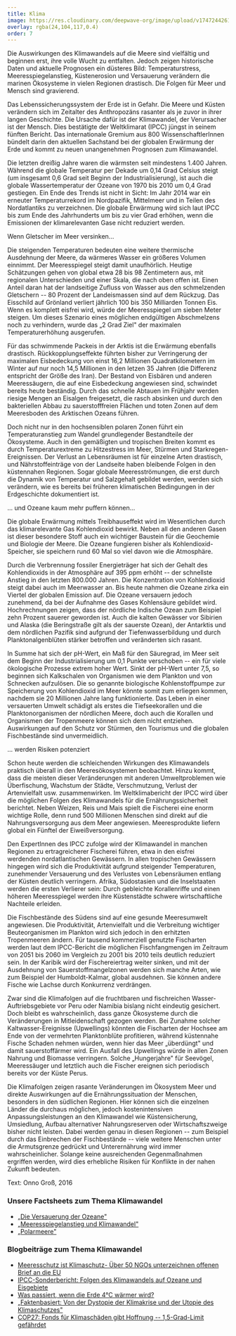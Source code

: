 ```yaml
---
title: Klima
image: https://res.cloudinary.com/deepwave-org/image/upload/v1747244261/deepwave.org/Klimawandel_good_icon_RGB.jpg
overlay: rgba(24,104,117,0.4)
order: 7
---
```


Die Auswirkungen des Klimawandels auf die Meere sind vielfältig und beginnen erst, ihre volle Wucht zu entfalten. Jedoch zeigen historische Daten und aktuelle Prognosen ein düsteres Bild: Temperaturstress, Meeresspiegelanstieg, Küstenerosion und Versauerung verändern die marinen Ökosysteme in vielen Regionen drastisch. Die Folgen für Meer und Mensch sind gravierend.

Das Lebenssicherungssystem der Erde ist in Gefahr. Die Meere und Küsten verändern sich im Zeitalter des Anthropozäns rasanter als je zuvor in ihrer langen Geschichte. Die Ursache dafür ist der Klimawandel, der Verursacher ist der Mensch. Dies bestätigte der Weltklimarat (IPCC) jüngst in seinem fünften Bericht. Das internationale Gremium aus 800 WissenschaftlerInnen bündelt darin den aktuellen Sachstand bei der globalen Erwärmung der Erde und kommt zu neuen unangenehmen Prognosen zum Klimawandel.

Die letzten dreißig Jahre waren die wärmsten seit mindestens 1.400 Jahren. Während die globale Temperatur per Dekade um 0,14 Grad Celsius steigt (um insgesamt 0,6 Grad seit Beginn der Industrialisierung), ist auch die globale Wassertemperatur der Ozeane von 1970 bis 2010 um 0,4 Grad gestiegen. Ein Ende des Trends ist nicht in Sicht: Im Jahr 2014 war ein erneuter Temperaturrekord im Nordpazifik, Mittelmeer und in Teilen des Nordatlantiks zu verzeichnen. Die globale Erwärmung wird sich laut IPCC bis zum Ende des Jahrhunderts um bis zu vier Grad erhöhen, wenn die Emissionen der klimarelevanten Gase nicht reduziert werden.

Wenn Gletscher im Meer versinken...

Die steigenden Temperaturen bedeuten eine weitere thermische Ausdehnung der Meere, da wärmeres Wasser ein größeres Volumen einnimmt. Der Meeresspiegel steigt damit unaufhörlich. Heutige Schätzungen gehen von global etwa 28 bis 98 Zentimetern aus, mit regionalen Unterschieden und einer Skala, die nach oben offen ist. Einen Anteil daran hat der landseitige Zufluss von Wasser aus den schmelzenden Gletschern -- 80 Prozent der Landeismassen sind auf dem Rückzug. Das Eisschild auf Grönland verliert jährlich 100 bis 350 Milliarden Tonnen Eis. Wenn es komplett eisfrei wird, würde der Meeresspiegel um sieben Meter steigen. Um dieses Szenario eines möglichen endgültigen Abschmelzens noch zu verhindern, wurde das „2 Grad Ziel" der maximalen Temperaturerhöhung ausgerufen.

Für das schwimmende Packeis in der Arktis ist die Erwärmung ebenfalls drastisch. Rückkopplungseffekte führten bisher zur Verringerung der maximalen Eisbedeckung von einst 16,2 Millionen Quadratkilometern im Winter auf nur noch 14,5 Millionen in den letzen 35 Jahren (die Differenz entspricht der Größe des Iran). Der Bestand von Eisbären und anderen Meeressäugern, die auf eine Eisbedeckung angewiesen sind, schwindet bereits heute beständig. Durch das schnelle Abtauen im Frühjahr werden riesige Mengen an Eisalgen freigesetzt, die rasch absinken und durch den bakteriellen Abbau zu sauerstofffreien Flächen und toten Zonen auf dem Meeresboden des Arktischen Ozeans führen.

Doch nicht nur in den hochsensiblen polaren Zonen führt ein Temperaturanstieg zum Wandel grundlegender Bestandteile der Ökosysteme. Auch in den gemäßigten und tropischen Breiten kommt es durch Temperaturextreme zu Hitzestress im Meer, Stürmen und Starkregen-Ereignissen. Der Verlust an Lebensräumen ist für einzelne Arten drastisch, und Nährstoffeinträge von der Landseite haben bleibende Folgen in den küstennahen Regionen. Sogar globale Meeresströmungen, die erst durch die Dynamik von Temperatur und Salzgehalt gebildet werden, werden sich verändern, wie es bereits bei früheren klimatischen Bedingungen in der Erdgeschichte dokumentiert ist.

... und Ozeane kaum mehr puffern können...

Die globale Erwärmung mittels Treibhauseffekt wird im Wesentlichen durch das klimarelevante Gas Kohlendioxid bewirkt. Neben all den anderen Gasen ist dieser besondere Stoff auch ein wichtiger Baustein für die Geochemie und Biologie der Meere. Die Ozeane fungieren bisher als Kohlendioxid-Speicher, sie speichern rund 60 Mal so viel davon wie die Atmosphäre.

Durch die Verbrennung fossiler Energieträger hat sich der Gehalt des Kohlendioxids in der Atmosphäre auf 395 ppm erhöht -- der schnellste Anstieg in den letzten 800.000 Jahren. Die Konzentration von Kohlendioxid steigt dabei auch im Meerwasser an. Bis heute nahmen die Ozeane zirka ein Viertel der globalen Emission auf. Die Ozeane versauern jedoch zunehmend, da bei der Aufnahme des Gases Kohlensäure gebildet wird. Hochrechnungen zeigen, dass der nördliche Indische Ozean zum Beispiel zehn Prozent sauerer geworden ist. Auch die kalten Gewässer vor Sibirien und Alaska (die Beringstraße gilt als der sauerste Ozean), der Antarktis und dem nördlichen Pazifik sind aufgrund der Tiefenwasserbildung und durch Planktonalgenblüten stärker betroffen und veränderten sich rasant.

In Summe hat sich der pH-Wert, ein Maß für den Säuregrad, im Meer seit dem Beginn der Industrialisierung um 0,1 Punkte verschoben -- ein für viele ökologische Prozesse extrem hoher Wert. Sinkt der pH-Wert unter 7,5, so beginnen sich Kalkschalen von Organismen wie dem Plankton und von Schnecken aufzulösen. Die so genannte biologische Kohlenstoffpumpe zur Speicherung von Kohlendioxid im Meer könnte somit zum erliegen kommen, nachdem sie 20 Millionen Jahre lang funktionierte. Das Leben in einer versauerten Umwelt schädigt als erstes die Tiefseekorallen und die Planktonorganismen der nördlichen Meere, doch auch die Korallen und Organismen der Tropenmeere können sich dem nicht entziehen. Auswirkungen auf den Schutz vor Stürmen, den Tourismus und die globalen Fischbestände sind unvermeidlich.

... werden Risiken potenziert

Schon heute werden die schleichenden Wirkungen des Klimawandels praktisch überall in den Meeresökosystemen beobachtet. Hinzu kommt, dass die meisten dieser Veränderungen mit anderen Umweltproblemen wie Überfischung, Wachstum der Städte, Verschmutzung, Verlust der Artenvielfalt usw. zusammenwirken. Im Weltklimabericht der IPCC wird über die möglichen Folgen des Klimawandels für die Ernährungssicherheit berichtet. Neben Weizen, Reis und Mais spielt die Fischerei eine enorm wichtige Rolle, denn rund 500 Millionen Menschen sind direkt auf die Nahrungsversorgung aus dem Meer angewiesen. Meeresprodukte liefern global ein Fünftel der Eiweißversorgung.

Den ExpertInnen des IPCC zufolge wird der Klimawandel in manchen Regionen zu ertragreicherer Fischerei führen, etwa in den eisfrei werdenden nordatlantischen Gewässern. In allen tropischen Gewässern hingegen wird sich die Produktivität aufgrund steigender Temperaturen, zunehmender Versauerung und des Verlustes von Lebensräumen entlang der Küsten deutlich verringern. Afrika, Südostasien und die Inselstaaten werden die ersten Verlierer sein: Durch gebleichte Korallenriffe und einen höheren Meeresspiegel werden ihre Küstenstädte schwere wirtschaftliche Nachteile erleiden.

Die Fischbestände des Südens sind auf eine gesunde Meeresumwelt angewiesen. Die Produktivität, Artenvielfalt und die Verbreitung wichtiger Beuteorganismen im Plankton wird sich jedoch in den erhitzten Tropenmeeren ändern. Für tausend kommerziell genutzte Fischarten werden laut dem IPCC-Bericht die möglichen Fischfangmengen im Zeitraum von 2051 bis 2060 im Vergleich zu 2001 bis 2010 teils deutlich reduziert sein. In der Karibik wird der Fischereiertrag weiter sinken, und mit der Ausdehnung von Sauerstoffmangelzonen werden sich manche Arten, wie zum Beispiel der Humboldt-Kalmar, global ausdehnen. Sie können andere Fische wie Lachse durch Konkurrenz verdrängen.

Zwar sind die Klimafolgen auf die fruchtbaren und fischreichen Wasser-Auftriebsgebiete vor Peru oder Namibia bislang nicht eindeutig gesichert. Doch bleibt es wahrscheinlich, dass ganze Ökosysteme durch die Veränderungen in Mitleidenschaft gezogen werden. Bei Zunahme solcher Kaltwasser-Ereignisse (Upwellings) könnten die Fischarten der Hochsee am Ende von der vermehrten Planktonblüte profitieren, während küstennahe Fische Schaden nehmen würden, wenn hier das Meer „überdüngt" und damit sauerstoffärmer wird. Ein Ausfall des Upwellings würde in allen Zonen Nahrung und Biomasse verringern. Solche „Hungerjahre" für Seevögel, Meeressäuger und letztlich auch die Fischer ereignen sich periodisch bereits vor der Küste Perus.

Die Klimafolgen zeigen rasante Veränderungen im Ökosystem Meer und direkte Auswirkungen auf die Ernährungssituation der Menschen, besonders in den südlichen Regionen. Hier können sich die einzelnen Länder die durchaus möglichen, jedoch kostenintensiven Anpassungsleistungen an den Klimawandel wie Küstensicherung, Umsiedlung, Aufbau alternativer Nahrungsreserven oder Wirtschaftszweige bisher nicht leisten. Dabei werden genau in diesen Regionen -- zum Beispiel durch das Einbrechen der Fischbestände -- viele weitere Menschen unter die Armutsgrenze gedrückt und Unterernährung wird immer wahrscheinlicher. Solange keine ausreichenden Gegenmaßnahmen ergriffen werden, wird dies erhebliche Risiken für Konflikte in der nahen Zukunft bedeuten.

Text: Onno Groß, 2016

### Unsere Factsheets zum Thema Klimawandel

-   [„Die Versauerung der Ozeane"](https://res.cloudinary.com/deepwave-org/image/upload/v1747242932/deepwave.org/DWfacts_Die-Versauerung-der-Ozeane_2016.pdf)
-   [„Meeresspiegelanstieg und Klimawandel"](https://res.cloudinary.com/deepwave-org/image/upload/v1747242935/deepwave.org/DWfacts_Meeresspiegelanstieg-und-Klimawandel_2016.pdf)
-   [„Polarmeere"](https://res.cloudinary.com/deepwave-org/image/upload/v1747242938/deepwave.org/DWfactsPolarmeere_2016.pdf)

### Blogbeiträge zum Thema Klimawandel

-   [Meeresschutz ist Klimaschutz- Über 50 NGOs unterzeichnen offenen Brief an die EU](https://www.deepwave.org/meeresschutz-ist-klimaschutz-ueber-50-ngos-unterzeichnen-offenen-brief-an-die-eu/)
-   [IPCC-Sonderbericht: Folgen des Klimawandels auf Ozeane und Eisgebiete](https://www.deepwave.org/ipcc-sonderbericht-folgen-des-klimawandels-auf-ozeane-und-eisgebiete/)
-   [Was passiert, wenn die Erde 4°C wärmer wird?](https://www.deepwave.org/was-passiert-wenn-die-erde-4c-waermer-wird/)
-   [„Faktenbasiert: Von der Dystopie der Klimakrise und der Utopie des Klimaschutzes"](https://www.deepwave.org/faktenbasiert-von-der-dystopie-der-klimakrise-und-der-utopie-des-klimaschutzes/)
-   [COP27: Fonds für Klimaschäden gibt Hoffnung -- 1,5-Grad-Limit gefährdet](https://www.deepwave.org/cop27-fonds-fuer-klimaschaeden-gibt-hoffnung-15-grad-limit-gefaehrdet/)